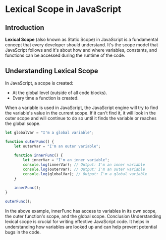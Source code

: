 # Lexical Scope in JavaScript

## Introduction
**Lexical Scope** (also known as Static Scope) in JavaScript is a fundamental concept that every developer should understand. It's the scope model that JavaScript follows and it's about how and where variables, constants, and functions can be accessed during the runtime of the code.

## Understanding Lexical Scope
In JavaScript, a scope is created:
- At the global level (outside of all code blocks).
- Every time a function is created.

When a variable is used in JavaScript, the JavaScript engine will try to find the variable's value in the current scope. If it can't find it, it will look in the outer scope and will continue to do so until it finds the variable or reaches the global scope.

```javascript
let globalVar = "I'm a global variable";

function outerFunc() {
    let outerVar = "I'm an outer variable";
    
    function innerFunc() {
        let innerVar = "I'm an inner variable";
        console.log(innerVar); // Output: I'm an inner variable
        console.log(outerVar); // Output: I'm an outer variable
        console.log(globalVar); // Output: I'm a global variable
    }
    
    innerFunc();
}

outerFunc();
```
In the above example, innerFunc has access to variables in its own scope, the outer function's scope, and the global scope.
Conclusion
Understanding lexical scope is crucial for writing effective JavaScript code. It helps in understanding how variables are looked up and can help prevent potential bugs in the code.
